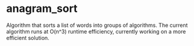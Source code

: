 # anagram_sort
Algorithm that sorts a list of words into groups of algorithms.
The current algorithm runs at O(n^3) runtime efficiency, currently working on a more efficient solution.
